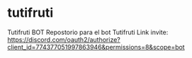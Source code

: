 # tutifruti
Tutifruti BOT
Repostorio para el bot Tutifruti
Link invite: https://discord.com/oauth2/authorize?client_id=774377051997863946&permissions=8&scope=bot

